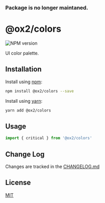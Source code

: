 ### Package is no longer maintaned.

# @ox2/colors
![NPM version](https://img.shields.io/badge/npm-private-orange.svg?style=flat)
<!-- ![NPM version](https://img.shields.io/npm/v/@ox2/colors.svg?style=flat) -->

UI color palette.

## Installation
Install using [npm](http://npmjs.com):
```sh
npm install @ox2/colors --save
```
Install using [yarn](http://yarnpkg.com):
```sh
yarn add @ox2/colors
```

## Usage
```js
import { critical } from '@ox2/colors'

```

## Change Log
Changes are tracked in the [CHANGELOG.md](https://github.com/ox2/colors/blob/master/CHANGELOG.md)

## License
[MIT](https://github.com/ox2/colors/blob/master/LICENSE)
